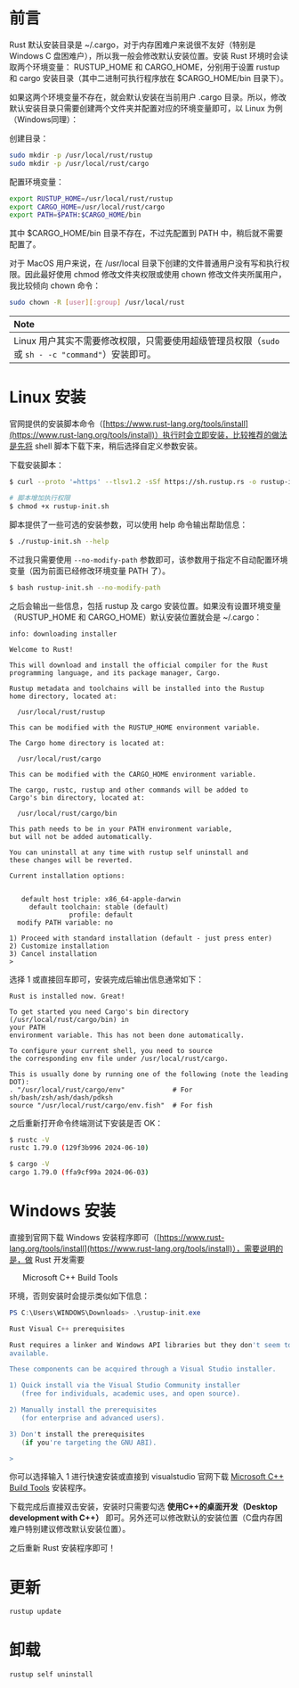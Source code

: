 # 前言

Rust 默认安装目录是 ~/.cargo，对于内存困难户来说很不友好（特别是 Windows C 盘困难户），所以我一般会修改默认安装位置。安装 Rust 环境时会读取两个环境变量： RUSTUP_HOME 和 CARGO_HOME，分别用于设置 rustup 和 cargo 安装目录（其中二进制可执行程序放在 $CARGO_HOME/bin 目录下）。

如果这两个环境变量不存在，就会默认安装在当前用户 .cargo 目录。所以，修改默认安装目录只需要创建两个文件夹并配置对应的环境变量即可，以 Linux 为例（Windows同理）：

创建目录：

```bash
sudo mkdir -p /usr/local/rust/rustup
sudo mkdir -p /usr/local/rust/cargo
```

配置环境变量：

```bash
export RUSTUP_HOME=/usr/local/rust/rustup
export CARGO_HOME=/usr/local/rust/cargo
export PATH=$PATH:$CARGO_HOME/bin
```

其中 $CARGO_HOME/bin 目录不存在，不过先配置到 PATH 中，稍后就不需要配置了。

对于 MacOS 用户来说，在 /usr/local 目录下创建的文件普通用户没有写和执行权限。因此最好使用 chmod 修改文件夹权限或使用 chown 修改文件夹所属用户，我比较倾向 chown 命令：

```bash
sudo chown -R [user][:group] /usr/local/rust
```

|**Note**|
|:-------|
|Linux 用户其实不需要修改权限，只需要使用超级管理员权限（`sudo` 或 `sh - -c "command"`）安装即可。|

# Linux 安装

官网提供的安装脚本命令（[https://www.rust-lang.org/tools/install](https://www.rust-lang.org/tools/install)）执行时会立即安装，比较推荐的做法是先将 shell 脚本下载下来，稍后选择自定义参数安装。

下载安装脚本：

```bash
$ curl --proto '=https' --tlsv1.2 -sSf https://sh.rustup.rs -o rustup-init.sh

# 脚本增加执行权限
$ chmod +x rustup-init.sh
```

脚本提供了一些可选的安装参数，可以使用 help 命令输出帮助信息：

```bash
$ ./rustup-init.sh --help
```

不过我只需要使用 `--no-modify-path` 参数即可，该参数用于指定不自动配置环境变量（因为前面已经修改环境变量 PATH 了）。

```bash
$ bash rustup-init.sh --no-modify-path
```

之后会输出一些信息，包括 rustup 及 cargo 安装位置。如果没有设置环境变量（RUSTUP_HOME 和 CARGO_HOME）默认安装位置就会是 ~/.cargo：

```
info: downloading installer

Welcome to Rust!

This will download and install the official compiler for the Rust
programming language, and its package manager, Cargo.

Rustup metadata and toolchains will be installed into the Rustup
home directory, located at:

  /usr/local/rust/rustup

This can be modified with the RUSTUP_HOME environment variable.

The Cargo home directory is located at:

  /usr/local/rust/cargo

This can be modified with the CARGO_HOME environment variable.

The cargo, rustc, rustup and other commands will be added to
Cargo's bin directory, located at:

  /usr/local/rust/cargo/bin

This path needs to be in your PATH environment variable,
but will not be added automatically.

You can uninstall at any time with rustup self uninstall and
these changes will be reverted.

Current installation options:


   default host triple: x86_64-apple-darwin
     default toolchain: stable (default)
               profile: default
  modify PATH variable: no

1) Proceed with standard installation (default - just press enter)
2) Customize installation
3) Cancel installation
>
```

选择 1 或直接回车即可，安装完成后输出信息通常如下：

```
Rust is installed now. Great!

To get started you need Cargo's bin directory (/usr/local/rust/cargo/bin) in
your PATH
environment variable. This has not been done automatically.

To configure your current shell, you need to source
the corresponding env file under /usr/local/rust/cargo.

This is usually done by running one of the following (note the leading DOT):
. "/usr/local/rust/cargo/env"            # For sh/bash/zsh/ash/dash/pdksh
source "/usr/local/rust/cargo/env.fish"  # For fish
```

之后重新打开命令终端测试下安装是否 OK：

```bash
$ rustc -V
rustc 1.79.0 (129f3b996 2024-06-10)

$ cargo -V
cargo 1.79.0 (ffa9cf99a 2024-06-03)
```

# Windows 安装

直接到官网下载 Windows 安装程序即可（[https://www.rust-lang.org/tools/install](https://www.rust-lang.org/tools/install)），需要说明的是，做 Rust 开发需要 <ul>Microsoft C++ Build Tools</ul>  环境，否则安装时会提示类似如下信息：

```PowerShell
PS C:\Users\WINDOWS\Downloads> .\rustup-init.exe

Rust Visual C++ prerequisites

Rust requires a linker and Windows API libraries but they don't seem to be
available.

These components can be acquired through a Visual Studio installer.

1) Quick install via the Visual Studio Community installer
   (free for individuals, academic uses, and open source).

2) Manually install the prerequisites
   (for enterprise and advanced users).

3) Don't install the prerequisites
   (if you're targeting the GNU ABI).

>
```

你可以选择输入 1 进行快速安装或直接到 visualstudio 官网下载 [Microsoft C++ Build Tools](https://visualstudio.microsoft.com/zh-hans/visual-cpp-build-tools/) 安装程序。

下载完成后直接双击安装，安装时只需要勾选 **使用C++的桌面开发（Desktop development with C++）** 即可。另外还可以修改默认的安装位置（C盘内存困难户特别建议修改默认安装位置）。

之后重新 Rust 安装程序即可！

# 更新

```bash
rustup update
```

# 卸载

```bash
rustup self uninstall
```
